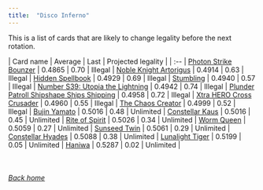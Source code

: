 ```yaml
---
title:  "Disco Inferno"
---
```


This is a list of cards that are likely to change legality before the next rotation.

| Card name | Average | Last | Projected legality |
| :-- |
[Photon Strike Bounzer](https://db.ygoprodeck.com/card/?search=Photon%20Strike%20Bounzer) | 0.4865 | 0.70 | Illegal |
[Noble Knight Artorigus](https://db.ygoprodeck.com/card/?search=Noble%20Knight%20Artorigus) | 0.4914 | 0.63 | Illegal |
[Hidden Spellbook](https://db.ygoprodeck.com/card/?search=Hidden%20Spellbook) | 0.4929 | 0.69 | Illegal |
[Stumbling](https://db.ygoprodeck.com/card/?search=Stumbling) | 0.4940 | 0.57 | Illegal |
[Number S39: Utopia the Lightning](https://db.ygoprodeck.com/card/?search=Number%20S39:%20Utopia%20the%20Lightning) | 0.4942 | 0.74 | Illegal |
[Plunder Patroll Shipshape Ships Shipping](https://db.ygoprodeck.com/card/?search=Plunder%20Patroll%20Shipshape%20Ships%20Shipping) | 0.4958 | 0.72 | Illegal |
[Xtra HERO Cross Crusader](https://db.ygoprodeck.com/card/?search=Xtra%20HERO%20Cross%20Crusader) | 0.4960 | 0.55 | Illegal |
[The Chaos Creator](https://db.ygoprodeck.com/card/?search=The%20Chaos%20Creator) | 0.4999 | 0.52 | Illegal |
[Bujin Yamato](https://db.ygoprodeck.com/card/?search=Bujin%20Yamato) | 0.5016 | 0.48 | Unlimited |
[Constellar Kaus](https://db.ygoprodeck.com/card/?search=Constellar%20Kaus) | 0.5016 | 0.45 | Unlimited |
[Rite of Spirit](https://db.ygoprodeck.com/card/?search=Rite%20of%20Spirit) | 0.5026 | 0.34 | Unlimited |
[Worm Queen](https://db.ygoprodeck.com/card/?search=Worm%20Queen) | 0.5059 | 0.27 | Unlimited |
[Sunseed Twin](https://db.ygoprodeck.com/card/?search=Sunseed%20Twin) | 0.5061 | 0.29 | Unlimited |
[Constellar Hyades](https://db.ygoprodeck.com/card/?search=Constellar%20Hyades) | 0.5088 | 0.38 | Unlimited |
[Lunalight Tiger](https://db.ygoprodeck.com/card/?search=Lunalight%20Tiger) | 0.5199 | 0.05 | Unlimited |
[Haniwa](https://db.ygoprodeck.com/card/?search=Haniwa) | 0.5287 | 0.02 | Unlimited |

<br>

###### [Back home](index)